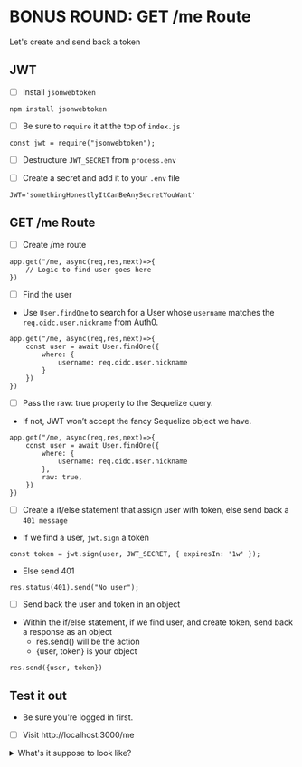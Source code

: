 # BONUS ROUND: GET /me Route
Let's create and send back a token


## JWT
- [ ] Install `jsonwebtoken` 
```
npm install jsonwebtoken
```

- [ ] Be sure to `require` it at the top of `index.js`
```
const jwt = require("jsonwebtoken");
```

- [ ] Destructure `JWT_SECRET` from `process.env`

- [ ] Create a secret and add it to your `.env` file
```
JWT='somethingHonestlyItCanBeAnySecretYouWant'
```


## GET /me Route
- [ ] Create /me route
```
app.get("/me, async(req,res,next)=>{
    // Logic to find user goes here
})
```

- [ ] Find the user
* Use `User.findOne` to search for a User whose `username` matches the `req.oidc.user.nickname` from Auth0.
```
app.get("/me, async(req,res,next)=>{
    const user = await User.findOne({
        where: {
            username: req.oidc.user.nickname
        }
    })
})

```

- [ ] Pass the raw: true property to the Sequelize query. 
* If not, JWT won’t accept the fancy Sequelize object we have.
```
app.get("/me, async(req,res,next)=>{
    const user = await User.findOne({
        where: {
            username: req.oidc.user.nickname
        },
        raw: true,
    })
})
```

- [ ] Create a if/else statement that assign user with token, else send back a `401 message` 
* If we find a user, `jwt.sign` a token
```
const token = jwt.sign(user, JWT_SECRET, { expiresIn: '1w' });
```

* Else send 401 
```
res.status(401).send("No user");
```

- [ ] Send back the user and token in an object
* Within the if/else statement, if we find user, and create token, send back a response as an object
    * res.send() will be the action
    * {user, token} is your object
```
res.send({user, token})
```

## Test it out
* Be sure you're logged in first. 

- [ ] Visit http://localhost:3000/me 

<details close>
<summary>What's it suppose to look like?</summary>
<br>
You should get back an object in string form of the newly-created raw user data, as well as the token!
</details>
<br>

